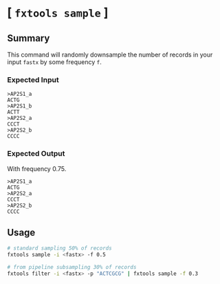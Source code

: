 # [ `fxtools sample` ]

## Summary

This command will randomly downsample the number of records in your input `fastx`
by some frequency `f`.

### Expected Input

```text
>AP2S1_a
ACTG
>AP2S1_b
ACTT
>AP2S2_a
CCCT
>AP2S2_b
CCCC
```

### Expected Output

With frequency 0.75.

```text
>AP2S1_a
ACTG
>AP2S2_a
CCCT
>AP2S2_b
CCCC
```

## Usage

```bash
# standard sampling 50% of records
fxtools sample -i <fastx> -f 0.5

# from pipeline subsampling 30% of records
fxtools filter -i <fastx> -p "ACTCGCG" | fxtools sample -f 0.3
```

